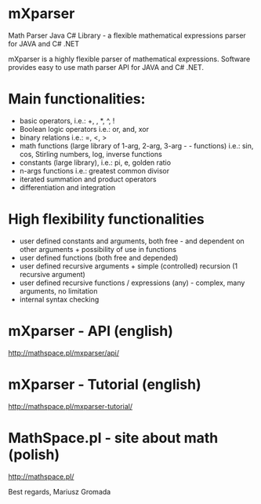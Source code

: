 # mXparser
Math Parser Java C# Library - a flexible mathematical expressions parser for JAVA and C# .NET

mXparser is a highly flexible parser of mathematical expressions. Software provides easy to use math parser API for JAVA and C# .NET. 

# Main functionalities:
- basic operators, i.e.: +, , *, ^, !
- Boolean logic operators i.e.: or, and, xor
- binary relations i.e.: =, <, >
- math functions (large library of 1-arg, 2-arg, 3-arg - - functions) i.e.: sin, cos, Stirling numbers, log, inverse functions
- constants (large library), i.e.: pi, e, golden ratio
- n-args functions i.e.: greatest common divisor
- iterated summation and product operators
- differentiation and integration


# High flexibility functionalities
- user defined constants and arguments, both free - and dependent on other arguments + possibility of use in functions
- user defined functions (both free and depended)
- user defined recursive arguments + simple (controlled) recursion (1 recursive argument)
- user defined recursive functions / expressions (any) - complex, many arguments, no limitation 
- internal syntax checking

# mXparser - API (english)
http://mathspace.pl/mxparser/api/

# mXparser - Tutorial (english)
http://mathspace.pl/mxparser-tutorial/

# MathSpace.pl - site about math (polish)
http://mathspace.pl/

Best regards,
Mariusz Gromada
